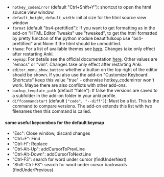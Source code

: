 - `hotkey_codemirror` (default "Ctrl+Shift+Y"): shortcut to open the html source view window
- `default_height`, `default_width`: initial size for the html source view window
- `format` (default "bs4-prettified"): If you want to get formatting as in the add-on "HTML Editor Tweaks" use "tweaked", to get the html formatted by pretty function of the python module beautifulsoup use "bs4-prettified" and None if the html should be unmodified. 
- `theme`: For a list of available themes see [here](https://codemirror.net/demo/theme.html). Changes take only effect after restarting Anki.
- `keymap`: For details see the official documentation [here](https://codemirror.net/doc/manual.html#keymaps). Other values are "emacs" or "vim". Changes take only effect after restarting Anki.
- `editor_menu_show_button`: whether a button on the top right of the editor should be shown. If you also use the add-on "Customize Keyboard Shortcuts" keep this value "true" - otherwise hotkey_codemirror won't work. Maybe there are also conflicts with other add-ons.
- `backup_template_path` (default "false"): If false the versions are saved to a subfolder in the add-on folder in your anki profile.
- `diffcommandstart` (default `["code", "--diff"]`): Must be a list. This is the command to compare versions. The add-on extends this list with two filenames then this command is called.

#### some useful keycombos for the default keymap

- "Esc": Close window, discard changes
- "Ctrl+F": Find
- "Ctrl-H": Replace
- "Ctrl-Alt-Up": addCursorToPrevLine
- "Ctrl-Alt-Down": addCursorToNextLine
- "Ctrl-F3": search for word under cursor (findUnderNext)
- "Shift-Ctrl-F3": search for word under cursor backwards (findUnderPrevious)
